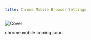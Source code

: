 ```yaml
---
title: Chrome Mobile Browser Settings
---
```


![Cover](/assets/covers/chrome.png)

chrome mobile coming soon
